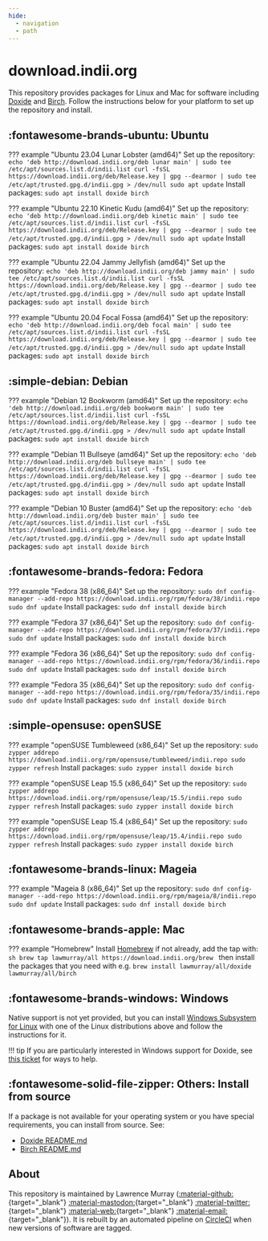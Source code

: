 ```yaml
---
hide:
  - navigation
  - path
---
```


# download.indii.org

This repository provides packages for Linux and Mac for software including [Doxide](https://doxide.org) and [Birch](https://birch.sh). Follow the instructions below for your platform to set up the repository and install.

## :fontawesome-brands-ubuntu: Ubuntu

??? example "Ubuntu 23.04 Lunar Lobster (amd64)"
    Set up the repository:
    ```
    echo 'deb http://download.indii.org/deb lunar main' | sudo tee /etc/apt/sources.list.d/indii.list
    curl -fsSL https://download.indii.org/deb/Release.key | gpg --dearmor | sudo tee /etc/apt/trusted.gpg.d/indii.gpg > /dev/null
    sudo apt update
    ```
    Install packages:
    ```
    sudo apt install doxide birch
    ```

??? example "Ubuntu 22.10 Kinetic Kudu (amd64)"
    Set up the repository:
    ```
    echo 'deb http://download.indii.org/deb kinetic main' | sudo tee /etc/apt/sources.list.d/indii.list
    curl -fsSL https://download.indii.org/deb/Release.key | gpg --dearmor | sudo tee /etc/apt/trusted.gpg.d/indii.gpg > /dev/null
    sudo apt update
    ```
    Install packages:
    ```
    sudo apt install doxide birch
    ```

??? example "Ubuntu 22.04 Jammy Jellyfish (amd64)"
    Set up the repository:
    ```
    echo 'deb http://download.indii.org/deb jammy main' | sudo tee /etc/apt/sources.list.d/indii.list
    curl -fsSL https://download.indii.org/deb/Release.key | gpg --dearmor | sudo tee /etc/apt/trusted.gpg.d/indii.gpg > /dev/null
    sudo apt update
    ```
    Install packages:
    ```
    sudo apt install doxide birch
    ```

??? example "Ubuntu 20.04 Focal Fossa (amd64)"
    Set up the repository:
    ```
    echo 'deb http://download.indii.org/deb focal main' | sudo tee /etc/apt/sources.list.d/indii.list
    curl -fsSL https://download.indii.org/deb/Release.key | gpg --dearmor | sudo tee /etc/apt/trusted.gpg.d/indii.gpg > /dev/null
    sudo apt update
    ```
    Install packages:
    ```
    sudo apt install doxide birch
    ```

## :simple-debian: Debian

??? example "Debian 12 Bookworm (amd64)"
    Set up the repository:
    ```
    echo 'deb http://download.indii.org/deb bookworm main' | sudo tee /etc/apt/sources.list.d/indii.list
    curl -fsSL https://download.indii.org/deb/Release.key | gpg --dearmor | sudo tee /etc/apt/trusted.gpg.d/indii.gpg > /dev/null
    sudo apt update
    ```
    Install packages:
    ```
    sudo apt install doxide birch
    ```

??? example "Debian 11 Bullseye (amd64)"
    Set up the repository:
    ```
    echo 'deb http://download.indii.org/deb bullseye main' | sudo tee /etc/apt/sources.list.d/indii.list
    curl -fsSL https://download.indii.org/deb/Release.key | gpg --dearmor | sudo tee /etc/apt/trusted.gpg.d/indii.gpg > /dev/null
    sudo apt update
    ```
    Install packages:
    ```
    sudo apt install doxide birch
    ```

??? example "Debian 10 Buster (amd64)"
    Set up the repository:
    ```
    echo 'deb http://download.indii.org/deb buster main' | sudo tee /etc/apt/sources.list.d/indii.list
    curl -fsSL https://download.indii.org/deb/Release.key | gpg --dearmor | sudo tee /etc/apt/trusted.gpg.d/indii.gpg > /dev/null
    sudo apt update
    ```
    Install packages:
    ```
    sudo apt install doxide birch
    ```

## :fontawesome-brands-fedora: Fedora

??? example "Fedora 38 (x86_64)"
    Set up the repository:
    ```
    sudo dnf config-manager --add-repo https://download.indii.org/rpm/fedora/38/indii.repo
    sudo dnf update
    ```
    Install packages:
    ```
    sudo dnf install doxide birch
    ```

??? example "Fedora 37 (x86_64)"
    Set up the repository:
    ```
    sudo dnf config-manager --add-repo https://download.indii.org/rpm/fedora/37/indii.repo
    sudo dnf update
    ```
    Install packages:
    ```
    sudo dnf install doxide birch
    ```

??? example "Fedora 36 (x86_64)"
    Set up the repository:
    ```
    sudo dnf config-manager --add-repo https://download.indii.org/rpm/fedora/36/indii.repo
    sudo dnf update
    ```
    Install packages:
    ```
    sudo dnf install doxide birch
    ```

??? example "Fedora 35 (x86_64)"
    Set up the repository:
    ```
    sudo dnf config-manager --add-repo https://download.indii.org/rpm/fedora/35/indii.repo
    sudo dnf update
    ```
    Install packages:
    ```
    sudo dnf install doxide birch
    ```

## :simple-opensuse: openSUSE

??? example "openSUSE Tumbleweed (x86_64)"
    Set up the repository:
    ```
    sudo zypper addrepo https://download.indii.org/rpm/opensuse/tumbleweed/indii.repo
    sudo zypper refresh
    ```
    Install packages:
    ```
    sudo zypper install doxide birch
    ```

??? example "openSUSE Leap 15.5 (x86_64)"
    Set up the repository:
    ```
    sudo zypper addrepo https://download.indii.org/rpm/opensuse/leap/15.5/indii.repo
    sudo zypper refresh
    ```
    Install packages:
    ```
    sudo zypper install doxide birch
    ```

??? example "openSUSE Leap 15.4 (x86_64)"
    Set up the repository:
    ```
    sudo zypper addrepo https://download.indii.org/rpm/opensuse/leap/15.4/indii.repo
    sudo zypper refresh
    ```
    Install packages:
    ```
    sudo zypper install doxide birch
    ```

## :fontawesome-brands-linux: Mageia

??? example "Mageia 8 (x86_64)"
    Set up the repository:
    ```
    sudo dnf config-manager --add-repo https://download.indii.org/rpm/mageia/8/indii.repo
    sudo dnf update
    ```
    Install packages:
    ```
    sudo dnf install doxide birch
    ```

## :fontawesome-brands-apple: Mac

??? example "Homebrew"
    Install [Homebrew](https://brew.sh) if not already, add the tap with:
    ```sh
    brew tap lawmurray/all https://download.indii.org/brew
    ```
    then install the packages that you need with e.g.
    ```
    brew install lawmurray/all/doxide lawmurray/all/birch
    ```

## :fontawesome-brands-windows: Windows

Native support is not yet provided, but you can install [Windows Subsystem for Linux](https://learn.microsoft.com/en-us/windows/wsl/install) with one of the Linux distributions above and follow the instructions for it.

!!! tip
    If you are particularly interested in Windows support for Doxide, see [this ticket](https://github.com/lawmurray/doxide/issues/3) for ways to help.

## :fontawesome-solid-file-zipper: Others: Install from source

If a package is not available for your operating system or you have special requirements, you can install from source. See:

- [Doxide README.md](https://github.com/lawmurray/doxide)
- [Birch README.md](https://github.com/lawmurray/Birch)

[cuda]: https://developer.nvidia.com/cuda-downloads

## About

This repository is maintained by Lawrence Murray ([:material-github:](https://github.com/lawmurray){target="_blank"} [:material-mastodon:](https://fosstodon.org/@lawmurray){target="_blank"} [:material-twitter:](https://twitter.com/lawmurray){target="_blank"} [:material-web:](https://indii.org){target="_blank"} [:material-email:](mailto:lawrence@indii.org){target="_blank"}). It is rebuilt by an automated pipeline on [CircleCI](https://circleci.com) when new versions of software are tagged.
